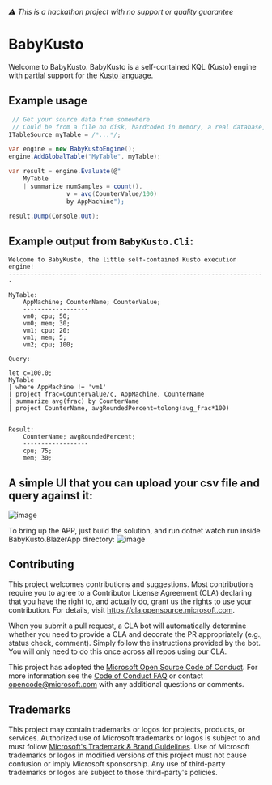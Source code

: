 _⚠ This is a hackathon project with no support or quality guarantee_

# BabyKusto

Welcome to BabyKusto. BabyKusto is a self-contained KQL (Kusto) engine
with partial support for the [Kusto language](https://docs.microsoft.com/en-us/azure/data-explorer/kusto/query/).

## Example usage

```cs
 // Get your source data from somewhere.
 // Could be from a file on disk, hardcoded in memory, a real database, etc.
ITableSource myTable = /*...*/;

var engine = new BabyKustoEngine();
engine.AddGlobalTable("MyTable", myTable);

var result = engine.Evaluate(@"
    MyTable
    | summarize numSamples = count(),
                v = avg(CounterValue/100)
                by AppMachine");

result.Dump(Console.Out);
```

## Example output from `BabyKusto.Cli`:

```
Welcome to BabyKusto, the little self-contained Kusto execution engine!
-----------------------------------------------------------------------

MyTable:
    AppMachine; CounterName; CounterValue;
    ------------------
    vm0; cpu; 50;
    vm0; mem; 30;
    vm1; cpu; 20;
    vm1; mem; 5;
    vm2; cpu; 100;

Query:

let c=100.0;
MyTable
| where AppMachine != 'vm1'
| project frac=CounterValue/c, AppMachine, CounterName
| summarize avg(frac) by CounterName
| project CounterName, avgRoundedPercent=tolong(avg_frac*100)


Result:
    CounterName; avgRoundedPercent;
    ------------------
    cpu; 75;
    mem; 30;
```

## A simple UI that you can upload your csv file and query against it:
![image](https://user-images.githubusercontent.com/92544828/137518750-0eee9b0f-1cb4-4c28-a72e-57d5e96bf429.png)

To bring up the APP, just build the solution, and run dotnet watch run inside BabyKusto.BlazerApp directory:
![image](https://user-images.githubusercontent.com/92544828/137518974-3cba9d4f-dbcc-4d52-abde-1d99e34107f7.png)

## Contributing

This project welcomes contributions and suggestions.  Most contributions require you to agree to a
Contributor License Agreement (CLA) declaring that you have the right to, and actually do, grant us
the rights to use your contribution. For details, visit https://cla.opensource.microsoft.com.

When you submit a pull request, a CLA bot will automatically determine whether you need to provide
a CLA and decorate the PR appropriately (e.g., status check, comment). Simply follow the instructions
provided by the bot. You will only need to do this once across all repos using our CLA.

This project has adopted the [Microsoft Open Source Code of Conduct](https://opensource.microsoft.com/codeofconduct/).
For more information see the [Code of Conduct FAQ](https://opensource.microsoft.com/codeofconduct/faq/) or
contact [opencode@microsoft.com](mailto:opencode@microsoft.com) with any additional questions or comments.

## Trademarks

This project may contain trademarks or logos for projects, products, or services. Authorized use of Microsoft 
trademarks or logos is subject to and must follow 
[Microsoft's Trademark & Brand Guidelines](https://www.microsoft.com/en-us/legal/intellectualproperty/trademarks/usage/general).
Use of Microsoft trademarks or logos in modified versions of this project must not cause confusion or imply Microsoft sponsorship.
Any use of third-party trademarks or logos are subject to those third-party's policies.
